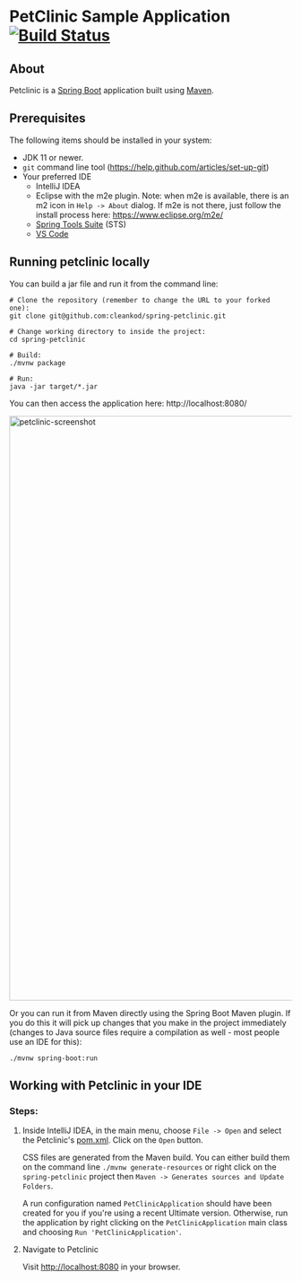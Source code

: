 # PetClinic Sample Application [![Build Status](https://travis-ci.org/spring-projects/spring-petclinic.png?branch=main)](https://travis-ci.org/spring-projects/spring-petclinic/)

## About
Petclinic is a [Spring Boot](https://spring.io/guides/gs/spring-boot) application built using [Maven](https://spring.io/guides/gs/maven/).

## Prerequisites
The following items should be installed in your system:
* JDK 11 or newer.
* `git` command line tool (https://help.github.com/articles/set-up-git)
* Your preferred IDE
    * IntelliJ IDEA
    * Eclipse with the m2e plugin. Note: when m2e is available, there is an m2 icon in `Help -> About` dialog. If m2e is
      not there, just follow the install process here: https://www.eclipse.org/m2e/
    * [Spring Tools Suite](https://spring.io/tools) (STS)
    * [VS Code](https://code.visualstudio.com)

## Running petclinic locally
You can build a jar file and run it from the command line:


```shell
# Clone the repository (remember to change the URL to your forked one):
git clone git@github.com:cleankod/spring-petclinic.git

# Change working directory to inside the project:
cd spring-petclinic

# Build:
./mvnw package

# Run:
java -jar target/*.jar
```

You can then access the application here: http://localhost:8080/

<img width="1042" alt="petclinic-screenshot" src="https://cloud.githubusercontent.com/assets/838318/19727082/2aee6d6c-9b8e-11e6-81fe-e889a5ddfded.png">

Or you can run it from Maven directly using the Spring Boot Maven plugin. If you do this it will pick up changes that you make in the project immediately
(changes to Java source files require a compilation as well - most people use an IDE for this):

```
./mvnw spring-boot:run
```

## Working with Petclinic in your IDE
### Steps:

1) Inside IntelliJ IDEA, in the main menu, choose `File -> Open` and select the Petclinic's [pom.xml](pom.xml). Click on the `Open` button.

    CSS files are generated from the Maven build. You can either build them on the command line `./mvnw generate-resources` or right click on the
    `spring-petclinic` project then `Maven -> Generates sources and Update Folders`.

    A run configuration named `PetClinicApplication` should have been created for you if you're using a recent Ultimate version. Otherwise, run the application
    by right clicking on the `PetClinicApplication` main class and choosing `Run 'PetClinicApplication'`.

2) Navigate to Petclinic

    Visit [http://localhost:8080](http://localhost:8080) in your browser.
